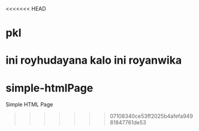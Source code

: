 <<<<<<< HEAD
# pkl

ini royhudayana
kalo ini royanwika
=======
# simple-htmlPage
Simple HTML Page
>>>>>>> 07108340ce53ff2025b4afefa94981847761de53
